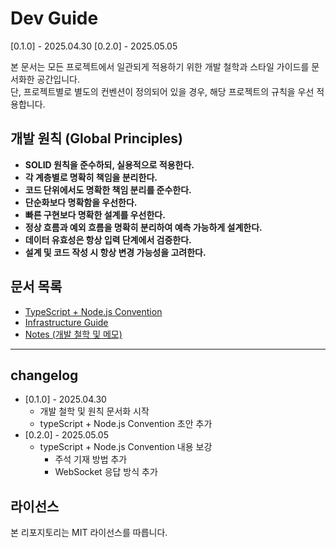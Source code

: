 # Dev Guide

[0.1.0] - 2025.04.30
[0.2.0] - 2025.05.05

본 문서는 모든 프로젝트에서 일관되게 적용하기 위한 개발 철학과 스타일 가이드를 문서화한 공간입니다.  
단, 프로젝트별로 별도의 컨벤션이 정의되어 있을 경우, 해당 프로젝트의 규칙을 우선 적용합니다.

## 개발 원칙 (Global Principles)

-   **SOLID 원칙을 준수하되, 실용적으로 적용한다.**
-   **각 계층별로 명확히 책임을 분리한다.**
-   **코드 단위에서도 명확한 책임 분리를 준수한다.**
-   **단순화보다 명확함을 우선한다.**
-   **빠른 구현보다 명확한 설계를 우선한다.**
-   **정상 흐름과 예외 흐름을 명확히 분리하여 예측 가능하게 설계한다.**
-   **데이터 유효성은 항상 입력 단계에서 검증한다.**
-   **설계 및 코드 작성 시 항상 변경 가능성을 고려한다.**

## 문서 목록

-   [TypeScript + Node.js Convention](./typescript-nodejs-convention.md)
-   [Infrastructure Guide](./infra.md)
-   [Notes (개발 철학 및 메모)](./notes)

---

## changelog

-   [0.1.0] - 2025.04.30
    -   개발 철학 및 원칙 문서화 시작
    -   typeScript + Node.js Convention 초안 추가
-   [0.2.0] - 2025.05.05
    -   typeScript + Node.js Convention 내용 보강
        -   주석 기재 방법 추가
        -   WebSocket 응답 방식 추가

## 라이선스

본 리포지토리는 MIT 라이선스를 따릅니다.
